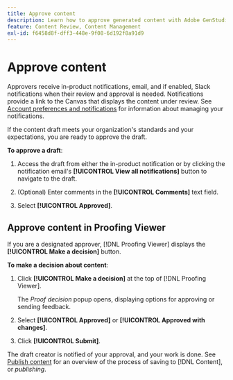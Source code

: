 ```yaml
---
title: Approve content
description: Learn how to approve generated content with Adobe GenStudio for Performance Marketing.
feature: Content Review, Content Management
exl-id: f6458d8f-dff3-448e-9f08-6d192f8a91d9
---
```

# Approve content

Approvers receive in-product notifications, email, and if enabled, Slack notifications when their review and approval is needed. Notifications provide a link to the Canvas that displays the content under review. See [Account preferences and notifications](https://experienceleague.adobe.com/en/docs/core-services/interface/features/account-preferences) for information about managing your notifications.

If the content draft meets your organization's standards and your expectations, you are ready to approve the draft.

**To approve a draft**:

1. Access the draft from either the in-product notification or by clicking the notification email's **[!UICONTROL View all notifications]** button to navigate to the draft.

1. (Optional) Enter comments in the **[!UICONTROL Comments]** text field.

1. Select **[!UICONTROL Approved]**.

## Approve content in Proofing Viewer

If you are a designated approver, [!DNL Proofing Viewer] displays the **[!UICONTROL Make a decision]** button.

**To make a decision about content**:

1. Click **[!UICONTROL Make a decision]** at the top of [!DNL Proofing Viewer].

   The _Proof decision_ popup opens, displaying options for approving or sending feedback.

1. Select **[!UICONTROL Approved]** or **[!UICONTROL Approved with changes]**.

1. Click **[!UICONTROL Submit]**.

The draft creator is notified of your approval, and your work is done. See [Publish content](./publish-content.md) for an overview of the process of saving to [!DNL Content], or _publishing_.

